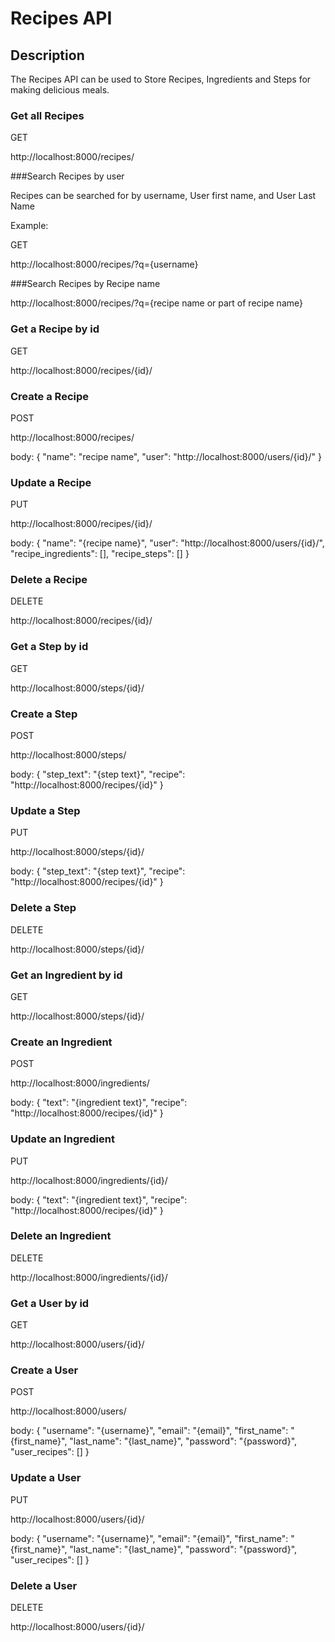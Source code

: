# Recipes API

## Description

The Recipes API can be used to Store Recipes, Ingredients and Steps for making delicious meals.

### Get all Recipes

GET

http://localhost:8000/recipes/

###Search Recipes by user

Recipes can be searched for by username, User first name, and User Last Name

Example:

GET

http://localhost:8000/recipes/?q={username}

###Search Recipes by Recipe name

http://localhost:8000/recipes/?q={recipe name or part of recipe name}

### Get a Recipe by id

GET

http://localhost:8000/recipes/{id}/

### Create a Recipe

POST

http://localhost:8000/recipes/

body:
{
	"name": "recipe name",
    "user": "http://localhost:8000/users/{id}/"
}

### Update a Recipe

PUT

http://localhost:8000/recipes/{id}/

body:
{
    "name": "{recipe name}",
    "user": "http://localhost:8000/users/{id}/",
    "recipe_ingredients": [],
    "recipe_steps": []
}

### Delete a Recipe

DELETE

http://localhost:8000/recipes/{id}/

### Get a Step by id

GET

http://localhost:8000/steps/{id}/

### Create a Step

POST

http://localhost:8000/steps/

body:
{
    "step_text": "{step text}",
    "recipe": "http://localhost:8000/recipes/{id}"
}

### Update a Step

PUT

http://localhost:8000/steps/{id}/

body:
{
    "step_text": "{step text}",
    "recipe": "http://localhost:8000/recipes/{id}"
}

### Delete a Step

DELETE

http://localhost:8000/steps/{id}/

### Get an Ingredient by id

GET

http://localhost:8000/steps/{id}/

### Create an Ingredient

POST

http://localhost:8000/ingredients/

body:
{
    "text": "{ingredient text}",
    "recipe": "http://localhost:8000/recipes/{id}"
}

### Update an Ingredient

PUT

http://localhost:8000/ingredients/{id}/

body:
{
    "text": "{ingredient text}",
    "recipe": "http://localhost:8000/recipes/{id}"
}

### Delete an Ingredient

DELETE

http://localhost:8000/ingredients/{id}/

### Get a User by id

GET

http://localhost:8000/users/{id}/

### Create a User

POST

http://localhost:8000/users/

body:
{
    "username": "{username}",
    "email": "{email}",
    "first_name": "{first_name}",
    "last_name": "{last_name}",
    "password": "{password}",
    "user_recipes": []
}

### Update a User

PUT

http://localhost:8000/users/{id}/

body:
{
    "username": "{username}",
    "email": "{email}",
    "first_name": "{first_name}",
    "last_name": "{last_name}",
    "password": "{password}",
    "user_recipes": []
}

### Delete a User
DELETE

http://localhost:8000/users/{id}/